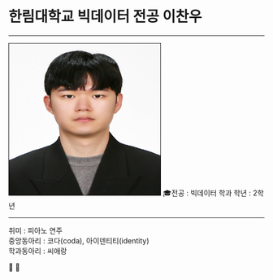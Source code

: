 # 한림대학교 빅데이터 전공 이찬우
---
<img src= 이찬우.jpg height=300, width=300>
🎓전공 : 빅데이터 학과   
학년 : 2학년   

----

   
취미 : 피아노 연주   
중앙동아리 : 코다(coda), 아이덴티티(identity)   
학과동아리 : 씨애랑   


 📌
📢
